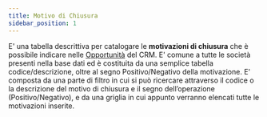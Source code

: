 ```yaml
---
title: Motivo di Chiusura
sidebar_position: 1
---
```


E' una tabella descrittiva per catalogare le **motivazioni di chiusura** che è possibile indicare nelle [Opportunità](/docs/crm/chance/new-chance/) del CRM. E' comune a tutte le società presenti nella base dati ed è costituita da una semplice tabella codice/descrizione, oltre al segno Positivo/Negativo della motivazione.
E' composta da una parte di filtro in cui si può ricercare attraverso il codice o la descrizione del motivo di chiusura e il segno dell’operazione (Positivo/Negativo), e da una griglia in cui appunto verranno elencati tutte le motivazioni inserite.




